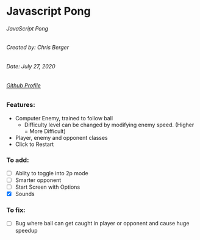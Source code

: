 # Javascript Pong

###### JavaScript Pong
###### Created by: Chris Berger
###### Date: July 27, 2020
###### [Github Profile](https://github.com/cberger4/)

### Features:

* Computer Enemy, trained to follow ball
  * Difficulty level can be changed by modifying enemy speed. (Higher = More Difficult)
* Player, enemy and opponent classes
* Click to Restart

### To add:
* [ ] Ablity to toggle into 2p mode
* [ ] Smarter opponent
* [ ] Start Screen with Options
* [x] Sounds

### To fix:
* [ ] Bug where ball can get caught in player or opponent and cause huge speedup
